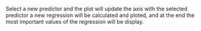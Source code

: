 Select a new predictor and the plot will update the axis with the selected predictor
a new regression will be calculated and ploted, and at the end the most important 
values of the regression will be display.